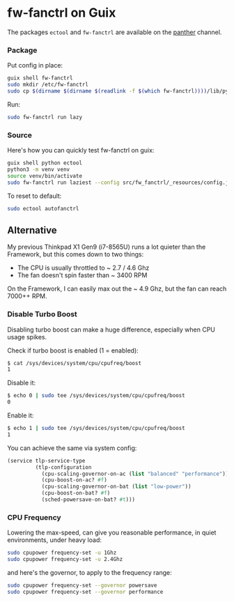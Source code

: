 # fw-fanctrl on Guix

The packages `ectool` and `fw-fanctrl` are available on the [panther](https://channels.pantherx.org/panther.git/plain/README.md) channel.

### Package

Put config in place:

```bash
guix shell fw-fanctrl
sudo mkdir /etc/fw-fanctrl
sudo cp $(dirname $(dirname $(readlink -f $(which fw-fanctrl))))/lib/python3.10/site-packages/fw_fanctrl/_resources/config.json /etc/fw-fanctrl/config.json
```

Run:

```bash
sudo fw-fanctrl run lazy
```

### Source

Here's how you can quickly test fw-fanctrl on guix:

```bash
guix shell python ectool
python3 -m venv venv
source venv/bin/activate
sudo fw-fanctrl run laziest --config src/fw_fanctrl/_resources/config.json
```

To reset to default:

```bash
sudo ectool autofanctrl
```

## Alternative

My previous Thinkpad X1 Gen9 (i7-8565U) runs a lot quieter than the Framework, but this comes down to two things:

- The CPU is usually throttled to ~ 2.7 / 4.6 Ghz
- The fan doesn't spin faster than ~ 3400 RPM

On the Framework, I can easily max out the ~ 4.9 Ghz, but the fan can reach 7000++ RPM.

### Disable Turbo Boost

Disabling turbo boost can make a huge difference, especially when CPU usage spikes.

Check if turbo boost is enabled (1 = enabled):

```bash
$ cat /sys/devices/system/cpu/cpufreq/boost
1
```

Disable it:

```bash
$ echo 0 | sudo tee /sys/devices/system/cpu/cpufreq/boost
0
```

Enable it:

```bash
$ echo 1 | sudo tee /sys/devices/system/cpu/cpufreq/boost
1
```

You can achieve the same via system config:

```scheme
(service tlp-service-type
         (tlp-configuration
           (cpu-scaling-governor-on-ac (list "balanced" "performance"))
           (cpu-boost-on-ac? #f)
           (cpu-scaling-governor-on-bat (list "low-power"))
           (cpu-boost-on-bat? #f)
           (sched-powersave-on-bat? #t)))
```

### CPU Frequency

Lowering the max-speed, can give you reasonable performance, in quiet environments, under heavy load:

```bash
sudo cpupower frequency-set -u 1Ghz
sudo cpupower frequency-set -u 2.4Ghz
```

and here's the governor, to apply to the frequency range:

```bash
sudo cpupower frequency-set --governor powersave
sudo cpupower frequency-set --governor performance
```